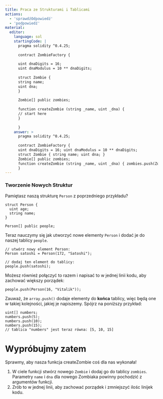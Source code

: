 ```yaml
---
title: Praca ze Strukturami i Tablicami
actions:
  - 'sprawdźOdpowiedź'
  - 'podpowiedź'
material:
  editor:
    language: sol
    startingCode: |
      pragma solidity ^0.4.25;
      
      contract ZombieFactory {
      
      uint dnaDigits = 16;
      uint dnaModulus = 10 ** dnaDigits;
      
      struct Zombie {
      string name;
      uint dna;
      }
      
      Zombie[] public zombies;
      
      function createZombie (string _name, uint _dna) {
      // start here
      }
      
      }
    answer: >
      pragma solidity ^0.4.25;
      
      contract ZombieFactory {
      uint dnaDigits = 16; uint dnaModulus = 10 ** dnaDigits;
      struct Zombie { string name; uint dna; }
      Zombie[] public zombies;
      function createZombie (string _name, uint _dna) { zombies.push(Zombie(_name, _dna)); }
      }
---
```

### Tworzenie Nowych Struktur

Pamiętasz naszą strukturę `Person` z poprzedniego przykładu?

    struct Person {
      uint age;
      string name;
    }
    
    Person[] public people;
    

Teraz nauczymy się jak utworzyć nowe elementy `Person` i dodać je do naszej tablicy `people`.

    // utwórz nowy element Person:
    Person satoshi = Person(172, "Satoshi");
    
    // dodaj ten element do tablicy:
    people.push(satoshi);
    

Możesz również połączyć to razem i napisać to w jednej linii kodu, aby zachować większy porządek:

    people.push(Person(16, "Vitalik"));
    

Zauważ, że `array.push()` dodaje elementy do **końca** tablicy, więc będą one w takiej kolejności, jakiej je napiszemy. Spójrz na poniższy przykład:

    uint[] numbers;
    numbers.push(5);
    numbers.push(10);
    numbers.push(15);
    // tablica "numbers" jest teraz równa: [5, 10, 15]
    

# Wypróbujmy zatem

Sprawmy, aby nasza funkcja createZombie coś dla nas wykonała!

1. W ciele funkcji stwórz nowego `Zombie` i dodaj go do tablicy `zombies`. Parametry `name` i `dna` dla nowego Zombiaka powinny pochodzić z argumentów funkcji.
2. Zrób to w jednej linii, aby zachować porządek i zmniejszyć ilośc linijek kodu.